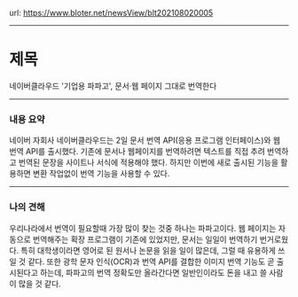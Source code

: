url: https://www.bloter.net/newsView/blt202108020005

---

# 제목

네이버클라우드 '기업용 파파고', 문서·웹 페이지 그대로 번역한다

---

### 내용 요약

네이버 자회사 네이버클라우드는 2일 문서 번역 API(응용 프로그램 인터페이스)와 웹 번역 API를 출시했다.
기존에 문서나 웹페이지를 번역하려면 텍스트를 직접 추려 번역하고 번역된 문장을 사이트나 서식에 적용해야 했다. 하지만 이번에 새로 출시된 기능을 활용하면 변환 작업없이 번역 기능을 사용할 수 있다.


---

### 나의 견해

우리나라에서 번역이 필요할때 가장 많이 찾는 것중 하나는 파파고이다.
웹 페이지는 자동으로 번역해주는 확장 프로그램이 기존에 있었지만, 문서는 일일이 번역하기 번거로웠다.
특히 대학생이라면 영어로 된 원서나 논문을 읽을 일이 많은데, 그럴 때 유용하게 쓰일 것 같다.
또한 광학 문자 인식(OCR)과 번역 API를 결합한 이미지 번역 기능도 곧 출시된다고 하는데, 파파고의 번역 정확도만 올라간다면 일반인이라도 돈을 내고 쓸 사람이 많을 것 같다.